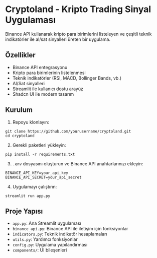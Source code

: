 # Cryptoland - Kripto Trading Sinyal Uygulaması

Binance API kullanarak kripto para birimlerini listeleyen ve çeşitli teknik indikatörler ile al/sat sinyalleri üreten bir uygulama.

## Özellikler

- Binance API entegrasyonu
- Kripto para birimlerinin listelenmesi
- Teknik indikatörler (RSI, MACD, Bollinger Bands, vb.)
- Al/Sat sinyalleri
- Streamlit ile kullanıcı dostu arayüz
- Shadcn UI ile modern tasarım

## Kurulum

1. Repoyu klonlayın:
```
git clone https://github.com/yourusername/cryptoland.git
cd cryptoland
```

2. Gerekli paketleri yükleyin:
```
pip install -r requirements.txt
```

3. `.env` dosyasını oluşturun ve Binance API anahtarlarınızı ekleyin:
```
BINANCE_API_KEY=your_api_key
BINANCE_API_SECRET=your_api_secret
```

4. Uygulamayı çalıştırın:
```
streamlit run app.py
```

## Proje Yapısı

- `app.py`: Ana Streamlit uygulaması
- `binance_api.py`: Binance API ile iletişim için fonksiyonlar
- `indicators.py`: Teknik indikatör hesaplamaları
- `utils.py`: Yardımcı fonksiyonlar
- `config.py`: Uygulama yapılandırması
- `components/`: UI bileşenleri